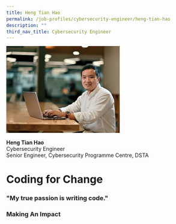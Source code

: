 ```yaml
---
title: Heng Tian Hao
permalink: /job-profiles/cybersecurity-engineer/heng-tian-hao
description: ""
third_nav_title: Cybersecurity Engineer
---
```

<div style="width:60%;height:60%;"><img src="/images/heng-tian-hao-l.jpg" alt="Heng Tian Hao"></div>

**Heng Tian Hao**<br>
Cybersecurity Engineer<br>
Senior Engineer, Cybersecurity Programme Centre, DSTA

# Coding for Change

### "My true passion is writing code." 

<p></p>



### Making An Impact

